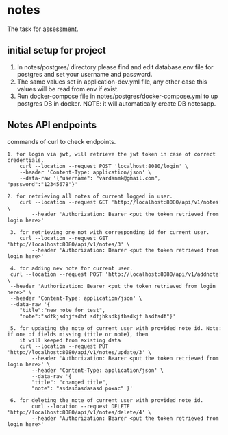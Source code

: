 # notes
The task for assessment.

## initial setup for project
1. In notes/postgres/ directory please find and edit database.env file for postgres and set your username and password.
2. The same values set in application-dev.yml file, any other case this values will be read from env if exist.
3. Run docker-compose file in notes/postgres/docker-compose.yml to up postgres DB in docker.
NOTE: it will automatically create DB notesapp.

## Notes API endpoints
commands of curl to check endpoints.

    1. for login via jwt, will retrieve the jwt token in case of correct credentials.
        curl --location --request POST 'localhost:8080/login' \
        --header 'Content-Type: application/json' \
        --data-raw '{"username": "vardanmk@gmail.com", "password":"12345678"}'
            
    2. for retrieving all notes of current logged in user.
        curl --location --request GET 'http://localhost:8080/api/v1/notes' \
            --header 'Authorization: Bearer <put the token retrieved from login here>'
            
     3. for retrieving one not with corresponding id for current user.
        curl --location --request GET 'http://localhost:8080/api/v1/notes/3' \
            --header 'Authorization: Bearer <put the token retrieved from login here>'
     
     4. for adding new note for current user.
     curl --location --request POST 'http://localhost:8080/api/v1/addnote' \
     --header 'Authorization: Bearer <put the token retrieved from login here>' \
     --header 'Content-Type: application/json' \
     --data-raw '{
        "title":"new note for test",
        "note":"sdfkjsdhjfsdhf sdfjhksdkjfhsdkjf hsdfsdf"}'
     
     5. for updating the note of current user with provided note id. Note: if one of fields missing (title or note), then 
        it will keeped from existing data
        curl --location --request PUT 'http://localhost:8080/api/v1/notes/update/3' \
            --header 'Authorization: Bearer <put the token retrieved from login here>' \
            --header 'Content-Type: application/json' \
            --data-raw '{
            "title": "changed title",
            "note": "asdasdasdasasd poxac" }'
     
     6. for deleting the note of current user with provided note id.
            curl --location --request DELETE 'http://localhost:8080/api/v1/notes/delete/4' \
            --header 'Authorization: Bearer <put the token retrieved from login here>'
         
     